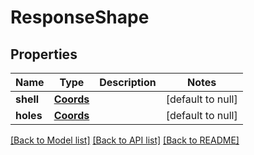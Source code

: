 # ResponseShape

## Properties
Name | Type | Description | Notes
------------ | ------------- | ------------- | -------------
**shell** | [**Coords**](Coords.md) |  | [default to null]
**holes** | [**Coords**](array.md) |  | [default to null]

[[Back to Model list]](../README.md#documentation-for-models) [[Back to API list]](../README.md#documentation-for-api-endpoints) [[Back to README]](../README.md)


